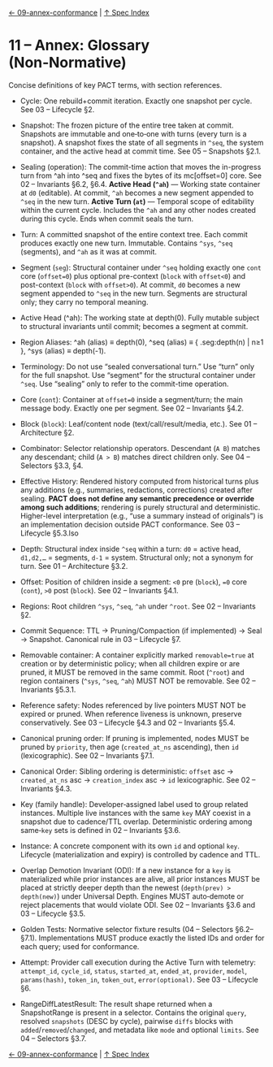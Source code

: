 [← 09-annex-conformance](09-annex-conformance.md) | [↑ Spec Index](../README.md)

# 11 – Annex: Glossary (Non‑Normative)

Concise definitions of key PACT terms, with section references.

- Cycle: One rebuild+commit iteration. Exactly one snapshot per cycle. See 03 – Lifecycle §2.
- Snapshot: The frozen picture of the entire tree taken at commit. Snapshots are immutable and one‑to‑one with turns (every turn is a snapshot). A snapshot fixes the state of all segments in `^seq`, the system container, and the active head at commit time. See 05 – Snapshots §2.1.
- Sealing (operation): The commit-time action that moves the in-progress turn from ^ah into ^seq and fixes the bytes of its mc[offset=0] core. See 02 – Invariants §6.2, §6.4.
**Active Head (`^ah`)** — Working state container at `d0` (editable). At commit, `^ah` becomes a new segment appended to `^seq` in the new turn.
**Active Turn (`at`)** — Temporal scope of editability within the current cycle.
Includes the `^ah` and any other nodes created during this cycle. Ends when commit seals the turn.
- Turn: A committed snapshot of the entire context tree. Each commit produces exactly one new turn. Immutable. Contains `^sys`, `^seq` (segments), and `^ah` as it was at commit.
- Segment (`seg`): Structural container under `^seq` holding exactly one `cont` core (`offset=0`) plus optional pre-context (`block` with `offset<0`) and post-context (`block` with `offset>0`). At commit, `d0` becomes a new segment appended to `^seq` in the new turn. Segments are structural only; they carry no temporal meaning.
- Active Head (^ah): The working state at depth(0). Fully mutable subject to structural invariants until commit; becomes a segment at commit.
- Region Aliases: ^ah (alias) ≡ depth(0), ^seq (alias) ≡ { .seg:depth(n) | n≥1 }, ^sys (alias) ≡ depth(-1).
- Terminology: Do not use “sealed conversational turn.” Use “turn” only for the full snapshot. Use “segment” for the structural container under `^seq`. Use “sealing” only to refer to the commit-time operation.
- Core (`cont`): Container at `offset=0` inside a segment/turn; the main message body. Exactly one per segment. See 02 – Invariants §4.2.
- Block (`block`): Leaf/content node (text/call/result/media, etc.). See 01 – Architecture §2.
- Combinator: Selector relationship operators. Descendant (`A B`) matches any descendant; child (`A > B`) matches direct children only. See 04 – Selectors §3.3, §4.
- Effective History: Rendered history computed from historical turns plus any additions
  (e.g., summaries, redactions, corrections) created after sealing. **PACT does not
  define any semantic precedence or override among such additions**; rendering is
  purely structural and deterministic. Higher-level interpretation (e.g., “use a
  summary instead of originals”) is an implementation decision outside PACT
  conformance. See 03 – Lifecycle §5.3.lso
- Depth: Structural index inside `^seq` within a turn: `d0` = active head, `d1,d2,…` = segments, `d-1` = system. Structural only; not a synonym for turn. See 01 – Architecture §3.2.
- Offset: Position of children inside a segment: `<0` pre (`block`), `=0` core (`cont`), `>0` post (`block`). See 02 – Invariants §4.1.
- Regions: Root children `^sys`, `^seq`, `^ah` under `^root`. See 02 – Invariants §2.
- Commit Sequence: TTL → Pruning/Compaction (if implemented) → Seal → Snapshot. Canonical rule in 03 – Lifecycle §7.
- Removable container: A container explicitly marked `removable=true` at creation or by deterministic policy; when all children expire or are pruned, it MUST be removed in the same commit. Root (`^root`) and region containers (`^sys`, `^seq`, `^ah`) MUST NOT be removable. See 02 – Invariants §5.3.1.
- Reference safety: Nodes referenced by live pointers MUST NOT be expired or pruned. When reference liveness is unknown, preserve conservatively. See 03 – Lifecycle §4.3 and 02 – Invariants §5.4.
- Canonical pruning order: If pruning is implemented, nodes MUST be pruned by `priority`, then age (`created_at_ns` ascending), then `id` (lexicographic). See 02 – Invariants §7.1.
- Canonical Order: Sibling ordering is deterministic: `offset` asc → `created_at_ns` asc → `creation_index` asc → `id` lexicographic. See 02 – Invariants §4.3.

- Key (family handle): Developer‑assigned label used to group related instances. Multiple live instances with the same `key` MAY coexist in a snapshot due to cadence/TTL overlap. Deterministic ordering among same‑`key` sets is defined in 02 – Invariants §3.6.
- Instance: A concrete component with its own `id` and optional `key`. Lifecycle (materialization and expiry) is controlled by cadence and TTL.
- Overlap Demotion Invariant (ODI): If a new instance for a `key` is materialized while prior instances are alive, all prior instances MUST be placed at strictly deeper depth than the newest (`depth(prev) > depth(new)`) under Universal Depth. Engines MUST auto‑demote or reject placements that would violate ODI. See 02 – Invariants §3.6 and 03 – Lifecycle §3.5.

- Golden Tests: Normative selector fixture results (04 – Selectors §6.2–§7.1). Implementations MUST produce exactly the listed IDs and order for each query; used for conformance.

- Attempt: Provider call execution during the Active Turn with telemetry: `attempt_id`, `cycle_id`, `status`, `started_at`, `ended_at`, `provider`, `model`, `params(hash)`, `token_in`, `token_out`, `error(optional)`. See 03 – Lifecycle §6.
- RangeDiffLatestResult: The result shape returned when a SnapshotRange is present in a selector. Contains the original `query`, resolved `snapshots` (DESC by cycle), pairwise `diffs` blocks with `added`/`removed`/`changed`, and metadata like `mode` and optional `limits`. See 04 – Selectors §3.7.

[← 09-annex-conformance](09-annex-conformance.md) | [↑ Spec Index](../README.md)



